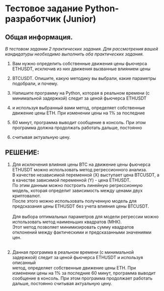 # Тестовое задание Python-разработчик (Junior)  

## Общая информация.

*В тестовом задании 2 практических задания. 
Для рассмотрения вашей кандидатуры необходимо выполнить оба практических задания.* 


1. Вам нужно определить собственные движения цены фьючерса ETHUSDT, исключив из них движения вызванные влиянием цены 
2. BTCUSDT. Опишите, какую методику вы выбрали, какие параметры подобрали, и почему.

2. Напишите программу на Python, которая в реальном времени (с минимальной задержкой) следит за ценой фьючерса ETHUSDT 
3. и используя выбранный вами метод, определяет собственные движение цены ETH. При изменении цены на 1% за последние 
4. 60 минут, программа выводит сообщение в консоль. При этом программа должна продолжать работать дальше, постоянно 
5. считывая актуальную цену.

## РЕШЕНИЕ:

1. Для исключения влияния цены BTC на движение цены фьючерса ETHUSDT можно использовать метод регрессионного анализа.<br> 
В качестве независимой переменной (X) выступает цена BTCUSDT, а в качестве зависимой переменной (Y) - цена ETHUSDT. <br>
По этим данным можно построить линейную регрессионную модель, которая определит зависимость между ценами двух 
криптовалют. <br>
После этого можно использовать полученную модель для предсказания цены ETHUSDT без учета влияния цены BTCUSDT.<br><br>
Для выбора оптимальных параметров для модели регрессии можно использовать метод наименьших квадратов (МНК). <br> Этот метод 
позволяет минимизировать сумму квадратов отклонений между фактическими и предсказанными значениями цен.<br><br>

2. Данная программа в реальном времени (с минимальной задержкой) следит за ценой фьючерса ETHUSDT и используя описанный <br> 
метод, определяет собственные движение цены ETH. При изменении цены на 1% за последние 60 минут, программа выводит <br>
сообщение в консоль. При этом программа продолжает работать дальше, постоянно считывая актуальную цену.
